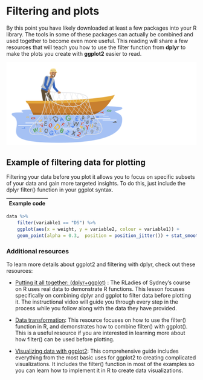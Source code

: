 # Filtering and plots    


By this point you have likely downloaded at least a few packages into your R library. The tools in some of these packages can actually be combined and used together to become even more useful. This reading will share a few resources that will teach you how to use the filter function from **dplyr** to make the plots you create with **ggplot2** easier to read. 

![alt text](https://github.com/paulohl/Data_Analysis_R_Programming/blob/main/img/Screen-Shot-30.png)    


## Example of filtering data for plotting    


Filtering your data before you plot it allows you to focus on specific subsets of your data and gain more targeted insights. To do this, just include the dplyr filter() function in your ggplot syntax. 

|    Example code     |
|:--------------------|
```r
data %>%
    filter(variable1 == "DS") %>%  
    ggplot(aes(x = weight, y = variable2, colour = variable1)) +  
    geom_point(alpha = 0.3,  position = position_jitter()) + stat_smooth(method = "lm")
```


### Additional resources    


To learn more details about ggplot2 and filtering with dplyr, check out these resources:

* [Putting it all together: (dplyr+ggplot)](https://rladiessydney.org/courses/ryouwithme/03-vizwhiz-1/#1-4-putting-it-all-together-dplyr-ggplot)
: The RLadies of Sydney’s course on R uses real data to demonstrate R functions. This lesson focuses specifically on combining dplyr and ggplot to filter data before plotting it. The instructional video will guide you through every step in the process while you follow along with the data they have provided. 

* [Data transformation](https://r4ds.had.co.nz/transform.html):
 This resource focuses on how to use the filter() function in R, and demonstrates how to combine filter() with ggplot(). This is a useful resource if you are interested in learning more about how filter() can be used before plotting. 

* [Visualizing data with ggplot2](https://datacarpentry.org/dc_zurich/R-ecology/05-visualisation-ggplot2.html): 
This comprehensive guide includes everything from the most basic uses for ggplot2 to creating complicated visualizations. It includes the filter() function in most of the examples so you can learn how to implement it in R to create data visualizations.





